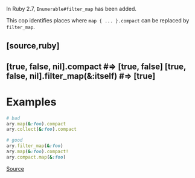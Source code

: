 
In Ruby 2.7, `Enumerable#filter_map` has been added.

This cop identifies places where `map { ... }.compact` can be replaced by `filter_map`.

[source,ruby]
----
[true, false, nil].compact              #=> [true, false]
[true, false, nil].filter_map(&:itself) #=> [true]
----

# Examples

```ruby
# bad
ary.map(&:foo).compact
ary.collect(&:foo).compact

# good
ary.filter_map(&:foo)
ary.map(&:foo).compact!
ary.compact.map(&:foo)
```

[Source](http://www.rubydoc.info/gems/rubocop/RuboCop/Cop/Performance/MapCompact)
